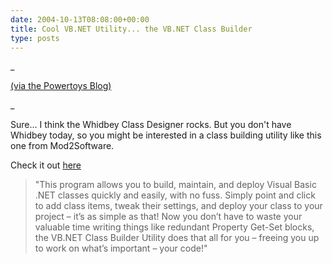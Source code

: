 ```yaml
---
date: 2004-10-13T08:08:00+00:00
title: Cool VB.NET Utility... the VB.NET Class Builder
type: posts
---
```

_

[(via the Powertoys Blog)](http://weblogs.asp.net/powertoys/archive/2004/10/12/241333.aspx)

_

Sure... I think the Whidbey Class Designer rocks. But you don't have Whidbey today, so you might be interested in a class building utility like this one from Mod2Software.

Check it out [here](http://www.mod2software.com/ProductPages/cbu.htm)

> "This program allows you to build, maintain, and deploy Visual Basic .NET classes quickly and easily, with no fuss. Simply point and click to add class items, tweak their settings, and deploy your class to your project – it&rsquo;s as simple as that! Now you don&rsquo;t have to waste your valuable time writing things like redundant Property Get-Set blocks, the VB.NET Class Builder Utility does that all for you – freeing you up to work on what&rsquo;s important – your code!"

